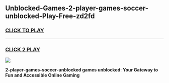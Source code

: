 
## Unblocked-Games-2-player-games-soccer-unblocked-Play-Free-zd2fd
<h3>
<a href="https://premium76.site?title=2-player-games-soccer-unblocked&ref=10A">CLICK TO PLAY</a></h3>
<hr>

<h3>
<a href="https://premium76.site?title=2-player-games-soccer-unblocked&ref=10A">CLICK 2 PLAY</a>
  
</h3>

<a href="https://premium76.site?title=2-player-games-soccer-unblocked&ref=10A"><img src="https://clearcache.store/games.png"></a>


**2-player-games-soccer-unblocked games unblocked: Your Gateway to Fun and Accessible Online Gaming**
